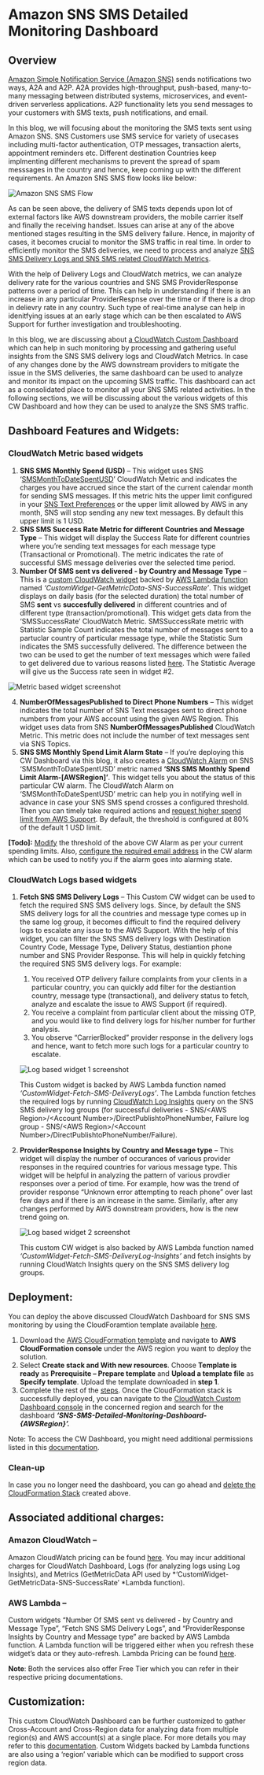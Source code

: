 # Amazon SNS SMS Detailed Monitoring Dashboard
## Overview

[Amazon Simple Notification Service \(Amazon SNS\)](https://aws.amazon.com/sns/) sends notifications two ways, A2A and A2P\. A2A provides high\-throughput, push\-based, many\-to\-many messaging between distributed systems, microservices, and event\-driven serverless applications\. A2P functionality lets you send messages to your customers with SMS texts, push notifications, and email\. 

In this blog, we will focusing about the monitoring the SMS texts sent using Amazon SNS\. SNS Customers use SMS service for variety of usecases including multi\-factor authentication, OTP messages, transaction alerts, appointment reminders etc\. Different destination Countries keep implmenting different mechanisms to prevent the spread of spam messsages in the country and hence, keep coming up with the different requirements\. An Amazon SNS SMS flow looks like below:

![Amazon SNS SMS Flow](Assets/SNS-SMS-Flow.png?raw=true)


As can be seen above, the delivery of SMS texts depends upon lot of external factors like AWS downstream providers, the mobile carrier itself and finally the receiving handset\. Issues can arise at any of the above mentioned stages resulting in the SMS delivery failure\. Hence, in majority of cases, it becomes crucial to monitor the SMS traffic in real time\. In order to efficiently monitor the SMS deliveries, we need to process and analyze [SNS SMS Delivery Logs and SNS SMS related CloudWatch Metrics](https://docs.aws.amazon.com/sns/latest/dg/sms_stats_cloudwatch.html)\.

With the help of Delivery Logs and CloudWatch metrics, we can analyze delivery rate for the various countries and SNS SMS ProviderResponse patterns over a period of time\. This can help in understanding if there is an increase in any particular ProviderRespnse over the time or if there is a drop in delievry rate in any country\. Such type of real\-time analyse can help in idenitfying issues at an early stage which can be then escalated to AWS Support for further investigation and troubleshooting\.

In this blog, we are discussing about [a CloudWatch Custom Dashboard](https://docs.aws.amazon.com/AmazonCloudWatch/latest/monitoring/CloudWatch_Dashboards.html) which can help in such monitoring by processing and gathering useful insights from the SNS SMS delivery logs and CloudWatch Metrics\. In case of any changes done by the AWS downstream providers to mitigate the issue in the SMS deliveries, the same dashboard can be used to analyze and monitor its impact on the upcoming SMS traffic\. This dashboard can act as a consolidated place to monitor all your SNS SMS related activities\. In the following sections, we will be discussing about the various widgets of this CW Dashboard and how they can be used to analyze the SNS SMS traffic\. 

## Dashboard Features and Widgets:

### CloudWatch Metric based widgets

1. __SNS SMS Monthly Spend \(USD\)__ – This widget uses SNS ‘[SMSMonthToDateSpentUSD](https://docs.aws.amazon.com/sns/latest/dg/sns-monitoring-using-cloudwatch.html#sns-metrics)’ CloudWatch Metric and indicates the charges you have accrued since the start of the current calendar month for sending SMS messages\. If this metric hits the upper limit configured in your [SNS Text Preferences](https://docs.aws.amazon.com/sns/latest/dg/sms_preferences.html#sms_preferences_console) or the upper limit allowed by AWS in any month, SNS will stop sending any new text messages\. By default this upper limit is 1 USD\.
2. __SNS SMS Success Rate Metric for different Countries and Message Type__ – This widget will display the Success Rate for different countries where you’re sending text messages for each message type \(Transactional or Promotional\)\. The metric indicates the rate of successful SMS message deliveries over the selected time period\.
3. __Number Of SMS sent vs delivered \- by Country and Message Type__ – This is a [custom CloudWatch widget](https://docs.aws.amazon.com/AmazonCloudWatch/latest/monitoring/add_custom_widget_dashboard.html) backed by [AWS Lambda function](https://aws.amazon.com/lambda/) named *‘CustomWidget\-GetMetricData\-SNS\-SuccessRate’*\. This widget displays on daily basis \(for the selected duration\) the total number of SMS __sent__ vs __succesfully delivered__ in different countries and of different type \(transaction/promotional\)\. This widget gets data from the ‘SMSSuccessRate’ CloudWatch Metric\. SMSSuccessRate metric with Statistic Sample Count indicates the total number of messages sent to a partuclar country of particular message type, while the Statistic Sum indicates the SMS successfully delivered\. The difference between the two can be used to get the number of text messages which were failed to get delivered due to various reasons listed [here](https://docs.aws.amazon.com/sns/latest/dg/sms_stats_cloudwatch.html#sms_stats_delivery_fail_reasons)\. The Statistic Average will give us the Success rate seen in widget \#2\.

![Metric based widget screenshot](Assets/Metric-Based-Insights.png?raw=true)

4. __NumberOfMessagesPublished to Direct Phone Numbers__ – This widget indicates the total number of SNS Text messages sent to direct phone numbers from your AWS account using the given AWS Region\. This widget uses data from SNS __NumberOfMessagesPublished__ CloudWatch Metric\. This metric does not include the number of text messages sent via SNS Topics\.
5. __SNS SMS Monthly Spend Limit Alarm State__ – If you’re deploying this CW Dashboard via this blog, it also creates a [CloudWatch Alarm](https://docs.aws.amazon.com/AmazonCloudWatch/latest/monitoring/AlarmThatSendsEmail.html) on SNS ‘SMSMonthToDateSpentUSD’ metric named __‘SNS SMS Monthly Spend Limit Alarm\-\[AWSRegion\]’__\. This widget tells you about the status of this particular CW alarm\. The CloudWatch Alarm on ‘SMSMonthToDateSpentUSD’ metric can help you in notifying well in advance in case your SNS SMS spend crosses a configured threshold\. Then you can timely take required actions and [request higher spend limit from AWS Support](https://docs.aws.amazon.com/sns/latest/dg/channels-sms-awssupport-spend-threshold.html)\. By default, the threshold is configured at 80% of the default 1 USD limit\.

__\[Todo\]:__ [Modify](https://docs.aws.amazon.com/AmazonCloudWatch/latest/monitoring/Edit-CloudWatch-Alarm.html) the threshold of the above CW Alarm as per your current spending limits\. Also, [configure the required email address](https://docs.aws.amazon.com/AmazonCloudWatch/latest/monitoring/US_SetupSNS.html) in the CW alarm which can be used to notify you if the alarm goes into alarming state\.

### CloudWatch Logs based widgets

1. __Fetch SNS SMS Delivery Logs__ – This Custom CW widget can be used to fetch the required SNS SMS delivery logs\. Since, by default the SNS SMS delivery logs for all the countries and message type comes up in the same log group, it becomes difficult to find the required delivery logs to escalate any issue to the AWS Support\. With the help of this widget, you can filter the SNS SMS delivery logs with Destination Country Code, Message Type, Delivery Status, destiantion phone number and SNS Provider Response\. This will help in quickly fetching the required SNS SMS delivery logs\.  For example:
	1. You received OTP delivery failure complaints from your clients in a particular country, you can quickly add filter for the destiantion country, message type \(transactional\), and delivery status to fetch, analyze and escalate the issue to AWS Support \(if required\)\.
	2. You receive a complaint from particular client about the missing OTP, and you would like to find delivery logs for his/her number for further analysis\.
	3. You observe “CarrierBlocked” provider response in the delivery logs and hence, want to fetch more such logs for a particular country to escalate\.

    ![Log based widget 1 screenshot](Assets/Log-Based-Insights-1.png?raw=true)


    This Custom widget is backed by AWS Lambda function named *‘CustomWidget\-Fetch\-SMS\-DeliveryLogs’*\. The Lambda function fetches the required logs by running [CloudWatch Log Insights](https://docs.aws.amazon.com/AmazonCloudWatch/latest/logs/AnalyzingLogData.html) query on the SNS SMS delivery log groups \(for successful deliveries \- SNS/\<AWS Region>/\<Account Number>/DirectPublishtoPhoneNumber, Failure log group \- SNS/\<AWS Region>/\<Account Number>/DirectPublishtoPhoneNumber/Failure\)\.

2. __ProviderResponse Insights by Country and Message type__ – This widget will display the number of occurances of various provider responses in the required countries for various message type\. This widget will be helpful in analyzing the pattern of various provdier responses over a period of time\. For example, how was the trend of provider response “Unknown error attempting to reach phone” over last few days and if there is an increase in the same\. Similarly, after any changes performed by AWS downstream providers, how is the new trend going on\.

	![Log based widget 2 screenshot](Assets/Log-Based-Insights-2.png?raw=true)


	This custom CW widget is also backed by AWS Lambda function named *‘CustomWidget\-Fetch\-SMS\-DeliveryLog\-Insights’* and fetch insights by running CloudWatch Insights query on the SNS SMS delivery log groups\.


## Deployment:

You can deploy the above discussed CloudWatch Dashboard for SNS SMS monitoring by using the CloudForamtion template available [here](https://gitlab.aws.dev/swwadhwa/sns-sms-detailed-monitoring-dashboard/-/blob/main/CloudFormationTemplate-SNS-SMS-Monitoring-Dashboard.json)\.

1. Download the [AWS CloudFormation template](https://gitlab.aws.dev/swwadhwa/sns-sms-detailed-monitoring-dashboard/-/blob/main/CloudFormationTemplate-SNS-SMS-Monitoring-Dashboard.json) and navigate to **AWS CloudFormation console** under the AWS region you want to deploy the solution\.
2. Select __Create stack and With new resources__\. Choose __Template is ready__ as __Prerequisite – Prepare template__ and __Upload a template file__ as __Specify template__\. Upload the template downloaded in __step 1__\.
3. Complete the rest of the [steps](https://docs.aws.amazon.com/AWSCloudFormation/latest/UserGuide/cfn-console-create-stack.html)\. Once the CloudFormation stack is successfully deployed, you can navigate to the [CloudWatch Custom Dashboard console](https://us-east-1.console.aws.amazon.com/cloudwatch/home?#dashboards) in the concerned region and search for the dashboard __*‘SNS\-SMS\-Detailed\-Monitoring\-Dashboard\-\{AWSRegion\}’\.*__

Note: To access the CW Dashboard, you might need additional permissions listed in this [documentation](https://docs.aws.amazon.com/AmazonCloudWatch/latest/monitoring/CloudWatch_Dashboards.html)\.

### Clean\-up

In case you no longer need the dashboard, you can go ahead and [delete the CloudFormation Stack](https://docs.aws.amazon.com/AWSCloudFormation/latest/UserGuide/cfn-console-delete-stack.html) created above\.

## Associated additional charges:

### Amazon CloudWatch – 

Amazon CloudWatch pricing can be found [here](https://aws.amazon.com/cloudwatch/pricing/)\. You may incur additional charges for CloudWatch Dashboard, Logs \(for analyzing logs using Log Insights\), and Metrics \(GetMetricData API used by *‘CustomWidget\-GetMetricData\-SNS\-SuccessRate’ *Lambda function\)\. 

### AWS Lambda – 

Custom widgets “Number Of SMS sent vs delivered \- by Country and Message Type”, “Fetch SNS SMS Delivery Logs”, and “ProviderResponse Insights by Country and Message type” are backed by AWS Lambda function\. A Lambda function will be triggered either when you refresh these widget’s data or they auto\-refresh\. Lambda Pricing can be found [here](https://aws.amazon.com/lambda/pricing/)\.

__Note__: Both the services also offer Free Tier which you can refer in their respective pricing documentations\.

## Customization:

This custom CloudWatch Dashboard can be further customized to gather Cross\-Account and Cross\-Region data for analyzing data from multiple region\(s\) and AWS account\(s\) at a single place\. For more details you may refer to this [documentation](https://docs.aws.amazon.com/AmazonCloudWatch/latest/monitoring/cloudwatch_xaxr_dashboard.html)\. Custom Widgets backed by Lambda functions are also using a ‘region’ variable which can be modified to support cross region data\.

